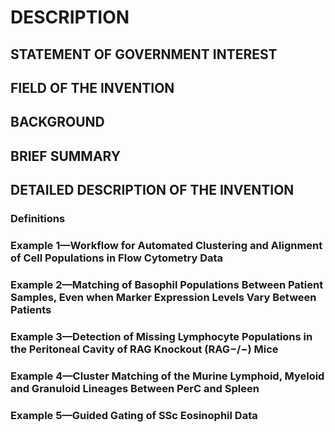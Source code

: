 # DESCRIPTION

## STATEMENT OF GOVERNMENT INTEREST

## FIELD OF THE INVENTION

## BACKGROUND

## BRIEF SUMMARY

## DETAILED DESCRIPTION OF THE INVENTION

### Definitions

### Example 1—Workflow for Automated Clustering and Alignment of Cell Populations in Flow Cytometry Data

### Example 2—Matching of Basophil Populations Between Patient Samples, Even when Marker Expression Levels Vary Between Patients

### Example 3—Detection of Missing Lymphocyte Populations in the Peritoneal Cavity of RAG Knockout (RAG−/−) Mice

### Example 4—Cluster Matching of the Murine Lymphoid, Myeloid and Granuloid Lineages Between PerC and Spleen

### Example 5—Guided Gating of SSc Eosinophil Data

